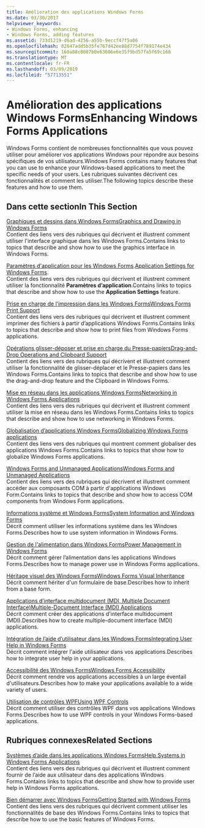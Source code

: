 ```yaml
---
title: Amélioration des applications Windows Forms
ms.date: 03/30/2017
helpviewer_keywords:
- Windows Forms, enhancing
- Windows Forms, adding features
ms.assetid: 733d1219-d6ad-4256-a55b-9eccf47f5a06
ms.openlocfilehash: 82847add5b35fe767d42ee88d7754f789174e434
ms.sourcegitcommit: 160a88c8087b0e63606e6e35f9bd57fa5f69c168
ms.translationtype: MT
ms.contentlocale: fr-FR
ms.lasthandoff: 03/09/2019
ms.locfileid: "57713551"
---
```

# <a name="enhancing-windows-forms-applications"></a><span data-ttu-id="10e4d-102">Amélioration des applications Windows Forms</span><span class="sxs-lookup"><span data-stu-id="10e4d-102">Enhancing Windows Forms Applications</span></span>
<span data-ttu-id="10e4d-103">Windows Forms contient de nombreuses fonctionnalités que vous pouvez utiliser pour améliorer vos applications Windows pour répondre aux besoins spécifiques de vos utilisateurs.</span><span class="sxs-lookup"><span data-stu-id="10e4d-103">Windows Forms contains many features that you can use to enhance your Windows-based applications to meet the specific needs of your users.</span></span> <span data-ttu-id="10e4d-104">Les rubriques suivantes décrivent ces fonctionnalités et comment les utiliser.</span><span class="sxs-lookup"><span data-stu-id="10e4d-104">The following topics describe these features and how to use them.</span></span>  
  
## <a name="in-this-section"></a><span data-ttu-id="10e4d-105">Dans cette section</span><span class="sxs-lookup"><span data-stu-id="10e4d-105">In This Section</span></span>  
 [<span data-ttu-id="10e4d-106">Graphiques et dessins dans Windows Forms</span><span class="sxs-lookup"><span data-stu-id="10e4d-106">Graphics and Drawing in Windows Forms</span></span>](graphics-and-drawing-in-windows-forms.md)  
 <span data-ttu-id="10e4d-107">Contient des liens vers des rubriques qui décrivent et illustrent comment utiliser l'interface graphique dans les Windows Forms.</span><span class="sxs-lookup"><span data-stu-id="10e4d-107">Contains links to topics that describe and show how to use the graphics interface in Windows Forms.</span></span>  
  
 <span data-ttu-id="10e4d-108">[Paramètres d'application pour les Windows Forms](application-settings-for-windows-forms.md).</span><span class="sxs-lookup"><span data-stu-id="10e4d-108">[Application Settings for Windows Forms](application-settings-for-windows-forms.md).</span></span>  
 <span data-ttu-id="10e4d-109">Contient des liens vers des rubriques qui décrivent et illustrent comment utiliser la fonctionnalité **Paramètres d’application**.</span><span class="sxs-lookup"><span data-stu-id="10e4d-109">Contains links to topics that describe and show how to use the **Application Settings** feature.</span></span>  
  
 [<span data-ttu-id="10e4d-110">Prise en charge de l’impression dans les Windows Forms</span><span class="sxs-lookup"><span data-stu-id="10e4d-110">Windows Forms Print Support</span></span>](windows-forms-print-support.md)  
 <span data-ttu-id="10e4d-111">Contient des liens vers des rubriques qui décrivent et illustrent comment imprimer des fichiers à partir d’applications Windows Forms.</span><span class="sxs-lookup"><span data-stu-id="10e4d-111">Contains links to topics that describe and show how to print files from Windows Forms applications.</span></span>  
  
 [<span data-ttu-id="10e4d-112">Opérations glisser-déposer et prise en charge du Presse-papiers</span><span class="sxs-lookup"><span data-stu-id="10e4d-112">Drag-and-Drop Operations and Clipboard Support</span></span>](drag-and-drop-operations-and-clipboard-support.md)  
 <span data-ttu-id="10e4d-113">Contient des liens vers des rubriques qui décrivent et illustrent comment utiliser la fonctionnalité de glisser-déplacer et le Presse-papiers dans les Windows Forms.</span><span class="sxs-lookup"><span data-stu-id="10e4d-113">Contains links to topics that describe and show how to use the drag-and-drop feature and the Clipboard in Windows Forms.</span></span>  
  
 [<span data-ttu-id="10e4d-114">Mise en réseau dans les applications Windows Forms</span><span class="sxs-lookup"><span data-stu-id="10e4d-114">Networking in Windows Forms Applications</span></span>](networking-in-windows-forms-applications.md)  
 <span data-ttu-id="10e4d-115">Contient des liens vers des rubriques qui décrivent et illustrent comment utiliser la mise en réseau dans les Windows Forms.</span><span class="sxs-lookup"><span data-stu-id="10e4d-115">Contains links to topics that describe and show how to use networking in Windows Forms.</span></span>  
  
 [<span data-ttu-id="10e4d-116">Globalisation d’applications Windows Forms</span><span class="sxs-lookup"><span data-stu-id="10e4d-116">Globalizing Windows Forms applications</span></span>](globalizing-windows-forms.md)  
 <span data-ttu-id="10e4d-117">Contient des liens vers des rubriques qui montrent comment globaliser des applications Windows Forms.</span><span class="sxs-lookup"><span data-stu-id="10e4d-117">Contains links to topics that show how to globalize Windows Forms applications.</span></span>  
  
 [<span data-ttu-id="10e4d-118">Windows Forms and Unmanaged Applications</span><span class="sxs-lookup"><span data-stu-id="10e4d-118">Windows Forms and Unmanaged Applications</span></span>](windows-forms-and-unmanaged-applications.md)  
 <span data-ttu-id="10e4d-119">Contient des liens vers des rubriques qui décrivent et illustrent comment accéder aux composants COM à partir d'applications Windows Form.</span><span class="sxs-lookup"><span data-stu-id="10e4d-119">Contains links to topics that describe and show how to access COM components from Windows Form applications.</span></span>  
  
 [<span data-ttu-id="10e4d-120">Informations système et Windows Forms</span><span class="sxs-lookup"><span data-stu-id="10e4d-120">System Information and Windows Forms</span></span>](system-information-and-windows-forms.md)  
 <span data-ttu-id="10e4d-121">Décrit comment utiliser les informations système dans les Windows Forms.</span><span class="sxs-lookup"><span data-stu-id="10e4d-121">Describes how to use system information in Windows Forms.</span></span>  
  
 [<span data-ttu-id="10e4d-122">Gestion de l'alimentation dans Windows Forms</span><span class="sxs-lookup"><span data-stu-id="10e4d-122">Power Management in Windows Forms</span></span>](power-management-in-windows-forms.md)  
 <span data-ttu-id="10e4d-123">Décrit comment gérer l’alimentation dans les applications Windows Forms.</span><span class="sxs-lookup"><span data-stu-id="10e4d-123">Describes how to manage power use in Windows Forms applications.</span></span>  
  
 [<span data-ttu-id="10e4d-124">Héritage visuel des Windows Forms</span><span class="sxs-lookup"><span data-stu-id="10e4d-124">Windows Forms Visual Inheritance</span></span>](windows-forms-visual-inheritance.md)  
 <span data-ttu-id="10e4d-125">Décrit comment hériter d'un formulaire de base.</span><span class="sxs-lookup"><span data-stu-id="10e4d-125">Describes how to inherit from a base form.</span></span>  
  
 [<span data-ttu-id="10e4d-126">Applications d’interface multidocument (MDI, Multiple Document Interface)</span><span class="sxs-lookup"><span data-stu-id="10e4d-126">Multiple-Document Interface (MDI) Applications</span></span>](multiple-document-interface-mdi-applications.md)  
 <span data-ttu-id="10e4d-127">Décrit comment créer des applications d'interface multidocument (MDI).</span><span class="sxs-lookup"><span data-stu-id="10e4d-127">Describes how to create multiple-document interface (MDI) applications.</span></span>  
  
 [<span data-ttu-id="10e4d-128">Intégration de l’aide d’utilisateur dans les Windows Forms</span><span class="sxs-lookup"><span data-stu-id="10e4d-128">Integrating User Help in Windows Forms</span></span>](integrating-user-help-in-windows-forms.md)  
 <span data-ttu-id="10e4d-129">Décrit comment intégrer l'aide utilisateur dans vos applications.</span><span class="sxs-lookup"><span data-stu-id="10e4d-129">Describes how to integrate user help in your applications.</span></span>  
  
 [<span data-ttu-id="10e4d-130">Accessibilité des Windows Forms</span><span class="sxs-lookup"><span data-stu-id="10e4d-130">Windows Forms Accessibility</span></span>](windows-forms-accessibility.md)  
 <span data-ttu-id="10e4d-131">Décrit comment rendre vos applications accessibles à un large éventail d'utilisateurs.</span><span class="sxs-lookup"><span data-stu-id="10e4d-131">Describes how to make your applications available to a wide variety of users.</span></span>  
  
 [<span data-ttu-id="10e4d-132">Utilisation de contrôles WPF</span><span class="sxs-lookup"><span data-stu-id="10e4d-132">Using WPF Controls</span></span>](using-wpf-controls.md)  
 <span data-ttu-id="10e4d-133">Décrit comment utiliser des contrôles WPF dans vos applications Windows Forms.</span><span class="sxs-lookup"><span data-stu-id="10e4d-133">Describes how to use WPF controls in your Windows Forms-based applications.</span></span>  
  
## <a name="related-sections"></a><span data-ttu-id="10e4d-134">Rubriques connexes</span><span class="sxs-lookup"><span data-stu-id="10e4d-134">Related Sections</span></span>  
 [<span data-ttu-id="10e4d-135">Systèmes d’aide dans les applications Windows Forms</span><span class="sxs-lookup"><span data-stu-id="10e4d-135">Help Systems in Windows Forms Applications</span></span>](help-systems-in-windows-forms-applications.md)  
 <span data-ttu-id="10e4d-136">Contient des liens vers des rubriques qui décrivent et illustrent comment fournir de l’aide aux utilisateur dans des applications Windows Forms.</span><span class="sxs-lookup"><span data-stu-id="10e4d-136">Contains links to topics that describe and show how to provide user help in Windows Forms applications.</span></span>  
  
 [<span data-ttu-id="10e4d-137">Bien démarrer avec Windows Forms</span><span class="sxs-lookup"><span data-stu-id="10e4d-137">Getting Started with Windows Forms</span></span>](../getting-started-with-windows-forms.md)  
 <span data-ttu-id="10e4d-138">Contient des liens vers des rubriques qui décrivent comment utiliser les fonctionnalités de base des Windows Forms.</span><span class="sxs-lookup"><span data-stu-id="10e4d-138">Contains links to topics that describe how to use the basic features of Windows Forms.</span></span>
